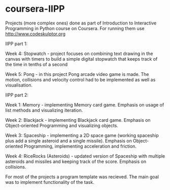 # coursera-IIPP
Projects (more complex ones) done as part of Introduction to Interactive Programming in Python course on Coursera. For running them use http://www.codeskulptor.org 

IIPP part 1:

Week 4: Stopwatch - project focuses on combining text drawing in the canvas with timers to build a simple digital stopwatch that keeps track of the time in tenths of a second

Week 5: Pong - in this project Pong arcade video game is made. The motion, collisions and velocity control had to be implemented as well as visualisation.

IIPP part 2:

Week 1: Memory - implementing Memory card game. Emphasis on usage of list methods and visualizing iteration.

Week 2: Blackjack - implementing Blackjack card game. Emphasis on Object-oriented Programming and visualizing objects.

Week 3: Spaceship - implementing a 2D space game (working spaceship plus add a single asteroid and a single missile). Emphasis on Object-                     oriented Programming, implementing acceleration and friction.

Week 4: RiceRocks (Asteroids) - updated version of Spaceship with multiple asteroids and missiles and keeping track of the score. Emphasis                                 on collisions.

For most of the projects a program template was recieved. The main goal was to implement functionality of the task.
